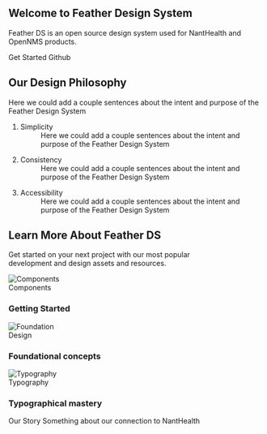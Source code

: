 <HomePageAdjust />
<div class="hero">
  <section class="gradient-1">
    <HeaderMask />
    <div class="section-wrapper center">
      <h1>Welcome to Feather Design System</h1>
      <p class="body-large">Feather DS is an open source design system used
      for NantHealth and OpenNMS products.</p>
      <div class="space-between">
        <FeatherButton primary @click="navigateTo($withBase('/Design/Foundation/'))">Get Started</FeatherButton>
        <FeatherButton secondary @click="navigateTo('https://github.com/feather-design-system/feather-design-system', true)">
          <template v-slot:icon>
            <svg xmlns="http://www.w3.org/2000/svg" width="24" height="24" viewBox="0 0 24 24"><path d="M12 0c-6.626 0-12 5.373-12 12 0 5.302 3.438 9.8 8.207 11.387.599.111.793-.261.793-.577v-2.234c-3.338.726-4.033-1.416-4.033-1.416-.546-1.387-1.333-1.756-1.333-1.756-1.089-.745.083-.729.083-.729 1.205.084 1.839 1.237 1.839 1.237 1.07 1.834 2.807 1.304 3.492.997.107-.775.418-1.305.762-1.604-2.665-.305-5.467-1.334-5.467-5.931 0-1.311.469-2.381 1.236-3.221-.124-.303-.535-1.524.117-3.176 0 0 1.008-.322 3.301 1.23.957-.266 1.983-.399 3.003-.404 1.02.005 2.047.138 3.006.404 2.291-1.552 3.297-1.23 3.297-1.23.653 1.653.242 2.874.118 3.176.77.84 1.235 1.911 1.235 3.221 0 4.609-2.807 5.624-5.479 5.921.43.372.823 1.102.823 2.222v3.293c0 .319.192.694.801.576 4.765-1.589 8.199-6.086 8.199-11.386 0-6.627-5.373-12-12-12z"/></svg>
          </template>
          Github
        </FeatherButton>
      </div>
    </div>
  </section>
</div>

<script>
import { FeatherButton } from "@featherds/button";
import { FeatherIcon } from "@featherds/icon";
import icon from "@featherds/icon/action/Help";
import atom from "@featherds/icon/branding/Atom";
import arrow from "@featherds/icon/navigation/ArrowBack";
import FeatherLogoMotif from "@featherds/icon/branding/FeatherLogoMotif";
  export default{
    components: {
      FeatherButton,
      FeatherIcon
    },
    computed:{
      icon(){
        return icon;
      },
      atom(){
        return atom;
      },
      arrow(){
        return arrow;
      },
      logo(){
        return FeatherLogoMotif;
      }
    },
    methods: {
      navigateTo(url, newWindow = false) {
        window.open(url, newWindow ? '_blank' : '_self')
      }
    }
  }
</script>

<section>
  <div class="section-wrapper philosophy">
    <div class="left">
      <FeatherIcon class="atom" :icon="atom" focusable="false"></FeatherIcon>
      <span>
        <h2>Our Design Philosophy</h2>
        <p>
          Here we could add a couple sentences about the intent and purpose of the Feather Design System
        </p>
      </span>
    </div>
    <div class="right">
      <ol>
        <li>
          <dl>
            <dt>Simplicity</dt>
            <dd>Here we could add a couple sentences about the intent and purpose of the Feather Design System</dd>
          </dl>
        </li>
        <li>
          <dl>
            <dt>Consistency</dt>
            <dd>Here we could add a couple sentences about the intent and purpose of the Feather Design System</dd>
          </dl>
        </li>
        <li>
          <dl>
            <dt>Accessibility</dt>
            <dd>Here we could add a couple sentences about the intent and purpose of the Feather Design System</dd>
          </dl>
        </li>
      </ol>
    </div>
  </div>
</section>

<section class="gradient-2">
  <div class="section-wrapper learn">
    <h2>Learn More About Feather DS</h2>
    <p class="body-small">
      Get started on your next project with our most popular<br/>
      development and design assets and resources.
    </p>
    <div class="card-group">
      <a class="sexy-card" :href="$withBase('/Components/GettingStarted/')">
        <img :src="$withBase('/assets/branding/home-components.png')" title="Components"/>
        <div class="card-inner">
          <span class="overline">Components</span>
          <h3>Getting Started</h3>
        </div>
        <FeatherIcon :icon="arrow" focusable="false"></FeatherIcon>
      </a>
      <a class="sexy-card" :href="$withBase('/Design/Foundation/')">
        <img :src="$withBase('/assets/branding/home-foundation.png')" title="Foundation"/>
        <div class="card-inner">
          <span class="overline">Design</span>
          <h3>Foundational concepts</h3>
        </div>
        <FeatherIcon :icon="arrow" focusable="false"></FeatherIcon>
      </a>
      <a class="sexy-card" :href="$withBase('/Components/Typography/')">
        <img :src="$withBase('/assets/branding/home-typography.png')" title="Typography"/>
        <div class="card-inner">
          <span class="overline">Typography</span>
          <h3>Typographical mastery</h3>
        </div>
        <FeatherIcon :icon="arrow" focusable="false"></FeatherIcon>
      </a>
    </div>
  </div>
</section>

<section>
  <div class="section-wrapper story">
    <div class="story-wrapper">
      <FeatherIcon class="logo" :icon="logo" focusable="false"></FeatherIcon>
      <span class="tagline">Our Story</span>
      <span class="title">
        Something about our connection to NantHealth
      </span>
    </div>
  </div>
</section>

